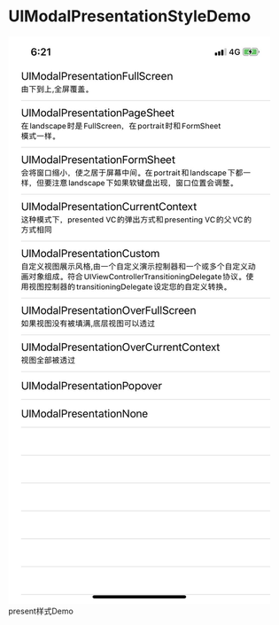 # UIModalPresentationStyleDemo
<img src = "https://github.com/kylomooa/imageSource/blob/master/WechatIMG1.jpeg?width=50&height=100">
present样式Demo
